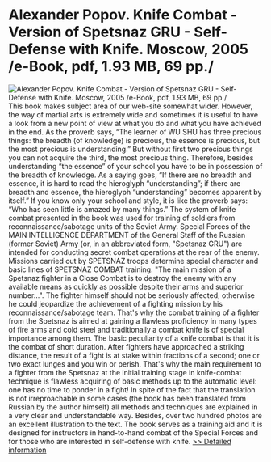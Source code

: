 # Alexander Popov. Knife Combat - Version of Spetsnaz GRU - Self-Defense with Knife. Moscow, 2005 /e-Book, pdf, 1.93 MB, 69 pp./
![Alexander Popov. Knife Combat - Version of Spetsnaz GRU - Self-Defense with Knife. Moscow, 2005 /e-Book, pdf, 1.93 MB, 69 pp./](https://mycommerce.akamaized.net/api/pimages/P300054175/BIG/300054175.GIF)
This book makes subject area of our web-site somewhat wider. However, the way of martial arts is extremely wide and sometimes it is useful to have a look from a new point of view at what you do and what you have achieved in the end. As the proverb says, “The learner of WU SHU has three precious things: the breadth (of knowledge) is precious, the essence is precious, but the most precious is understanding.” But without first two precious things you can not acquire the third, the most precious thing. Therefore, besides understanding “the essence” of your school you have to be in possession of the breadth of knowledge. As a saying goes, “If there are no breadth and essence, it is hard to read the hieroglyph “understanding”; if there are breadth and essence, the hieroglyph “understanding” becomes apparent by itself.” If you know only your school and style, it is like the proverb says: “Who has seen little is amazed by many things.” The system of knife combat presented in the book was used for training of soldiers from reconnaissance/sabotage units of the Soviet Army. Special Forces of the MAIN INTELLIGENCE DEPARTMENT of the General Staff of the Russian (former Soviet) Army (or, in an abbreviated form, "Spetsnaz GRU") are intended for conducting secret combat operations at the rear of the enemy. Missions carried out by SPETSNAZ troops determine special character and basic lines of SPETSNAZ COMBAT training. "The main mission of a Spetsnaz fighter in a Close Combat is to destroy the enemy with any available means as quickly as possible despite their arms and superior number...". The fighter himself should not be seriously affected, otherwise he could jeopardize the achievement of a fighting mission by his reconnaissance/sabotage team. That's why the combat training of a fighter from the Spetsnaz is aimed at gaining a flawless proficiency in many types of fire arms and cold steel and traditionally a combat knife is of special importance among them. The basic peculiarity of a knife combat is that it is the combat of short duration. After fighters have approached a striking distance, the result of a fight is at stake within fractions of a second; one or two exact lunges and you win or perish. That's why the main requirement to a fighter from the Spetsnaz at the initial training stage in knife-combat technique is flawless acquiring of basic methods up to the automatic level: one has no time to ponder in a fight! In spite of the fact that the translation is not irreproachable in some cases (the book has been translated from Russian by the author himself) all methods and techniques are explained in a very clear and understandable way. Besides, over two hundred photos are an excellent illustration to the text. The book serves as a training aid and it is designed for instructors in hand-to-hand combat of the Special Forces and for those who are interested in self-defense with knife.
[>> Detailed information](https://secure.shareit.com/shareit/product.html?productid=300054175&affiliateid=200057808)
